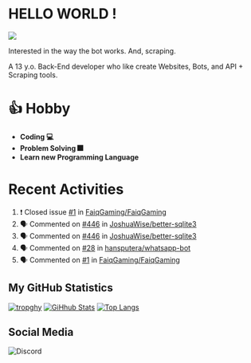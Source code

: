 # HELLO WORLD !
![](https://komarev.com/ghpvc/?username=hansputera&color=blue)

Interested in the way the bot works. And, scraping.

A 13 y.o. Back-End developer who like create Websites, Bots, and API + Scraping tools.

# 👍 Hobby

- **Coding 💻**
- **Problem Solving 🎆**
- **Learn new Programming Language**

# Recent Activities

<!--START_SECTION:activity-->
1. ❗️ Closed issue [#1](https://github.com/FaiqGaming/FaiqGaming/issues/1) in [FaiqGaming/FaiqGaming](https://github.com/FaiqGaming/FaiqGaming)
2. 🗣 Commented on [#446](https://github.com/JoshuaWise/better-sqlite3/issues/446) in [JoshuaWise/better-sqlite3](https://github.com/JoshuaWise/better-sqlite3)
3. 🗣 Commented on [#446](https://github.com/JoshuaWise/better-sqlite3/issues/446) in [JoshuaWise/better-sqlite3](https://github.com/JoshuaWise/better-sqlite3)
4. 🗣 Commented on [#28](https://github.com/hansputera/whatsapp-bot/issues/28) in [hansputera/whatsapp-bot](https://github.com/hansputera/whatsapp-bot)
5. 🗣 Commented on [#1](https://github.com/FaiqGaming/FaiqGaming/issues/1) in [FaiqGaming/FaiqGaming](https://github.com/FaiqGaming/FaiqGaming)
<!--END_SECTION:activity-->

## My GitHub Statistics

[![tropghy](https://github-profile-trophy.vercel.app/?username=hansputera&theme=dracula)](https://github.com/hansputera)
[![GiHhub Stats](https://github-readme-stats.vercel.app/api?username=hansputera&show_icons=true&theme=dark&count_private=true)](https://github.com/hansputera)
[![Top Langs](https://github-readme-stats.vercel.app/api/top-langs/?username=hansputera&layout=compact&theme=dark)](https://github.com/hansputera)

## Social Media

![Discord](https://discord.c99.nl/widget/theme-3/751114086514688015.png)
